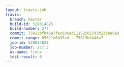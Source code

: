 ```yaml
---
layout: travis-job
travis:
  branch: master
  build-id: 528014825
  build-number: 277
  commit: 75813bfb46a7fec836ed111525015d3d23bbe5e8
  commit-range: 05621e6435cd...75813bfb46a7
  job-id: 528014828
  job-number: 277.3
  os-name: linux
  test-result: 0
---
```

